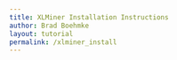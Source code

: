```yaml
---
title: XLMiner Installation Instructions
author: Brad Boehmke
layout: tutorial
permalink: /xlminer_install
---
```

